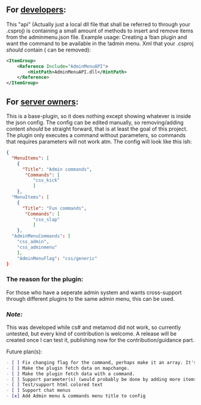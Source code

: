 ## For [developers](https://github.com/WidovV/Plugin-AdminMenu/tree/main/AdminMenuAPI):
This "api" (Actually just a local dll file that shall be referred to through your .csproj) is containing a small amount of methods to insert and remove items from the adminmenu.json file.
Example usage:
Creating a !ban plugin and want the command to be available in the !admin menu.
Xml that your .csproj *should* contain (<itemgroup> can be removed):
```xml
<ItemGroup>
    <Reference Include="AdminMenuAPI">
        <HintPath>AdminMenuAPI.dll</HintPath>
    </Reference>
</ItemGroup>
```

## For [server owners](https://github.com/WidovV/Plugin-AdminMenu):
This is a base-plugin, so it does nothing except showing whatever is inside the json config.
The config can be edited manually, so removing/adding content *should* be straight forward, that is at least the goal of this project.
The plugin only executes a command without parameters, so commands that requires parameters will not work atm.
The config will look like this ish:
```json
{
  "MenuItems": [
    {
      "Title": "Admin commands",
       "Commands": [
          "css_kick"
          ]
    },
  "MenuItems": [
    {
      "Title": "Fun commands",
       "Commands": [
          "css_slap"
          ]
    },
  "AdminMenuCommands": [
    "css_admin",
    "css_adminmenu"
    ],
    "AdminMenuFlag": "css/generic"
}
```
### The reason for the plugin:
For those who have a seperate admin system and wants cross-support through different plugins to the same admin menu, this can be used.

### *Note:*
This was developed while cs# and metamod did not work, so currently untested, but every kind of contribution is welcome.
A release will be created once I can test it, publishing now for the contribution/guidance part.

Future plan(s):
```markdown
- [ ] Fix changing flag for the command, perhaps make it an array. It's currently hardcoded but still has the option in the config.
- [ ] Make the plugin fetch data on mapchange.
- [ ] Make the plugin fetch data with a command.
- [ ] Support parameter(s) (would probably be done by adding more items to the config)
- [ ] Test/support html colored text
- [ ] Support chat menus
- [x] Add Admin menu & commands menu title to config 
```
